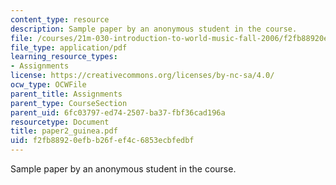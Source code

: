 ```yaml
---
content_type: resource
description: Sample paper by an anonymous student in the course.
file: /courses/21m-030-introduction-to-world-music-fall-2006/f2fb88920efbb26fef4c6853ecbfedbf_paper2_guinea.pdf
file_type: application/pdf
learning_resource_types:
- Assignments
license: https://creativecommons.org/licenses/by-nc-sa/4.0/
ocw_type: OCWFile
parent_title: Assignments
parent_type: CourseSection
parent_uid: 6fc03797-ed74-2507-ba37-fbf36cad196a
resourcetype: Document
title: paper2_guinea.pdf
uid: f2fb8892-0efb-b26f-ef4c-6853ecbfedbf
---
```

Sample paper by an anonymous student in the course.
